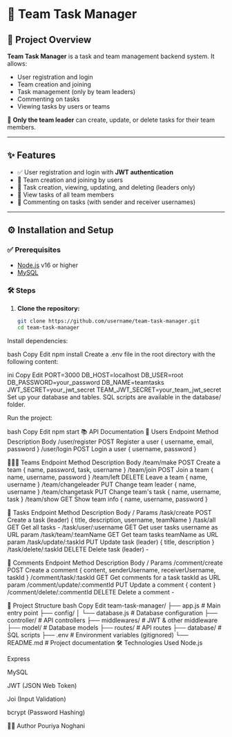 # 🧩 Team Task Manager

## 📌 Project Overview

**Team Task Manager** is a task and team management backend system. It allows:

- User registration and login  
- Team creation and joining  
- Task management (only by team leaders)  
- Commenting on tasks  
- Viewing tasks by users or teams  

🔐 **Only the team leader** can create, update, or delete tasks for their team members.

---

## ✨ Features

- ✅ User registration and login with **JWT authentication**
- 👥 Team creation and joining by users
- 📝 Task creation, viewing, updating, and deleting (leaders only)
- 📄 View tasks of all team members
- 💬 Commenting on tasks (with sender and receiver usernames)

---

## ⚙️ Installation and Setup

### ✅ Prerequisites

- [Node.js](https://nodejs.org/) v16 or higher  
- [MySQL](https://www.mysql.com/)

### 🛠️ Steps

1. **Clone the repository:**
   ```bash
   git clone https://github.com/username/team-task-manager.git
   cd team-task-manager
Install dependencies:

bash
Copy
Edit
npm install
Create a .env file in the root directory with the following content:

ini
Copy
Edit
PORT=3000
DB_HOST=localhost
DB_USER=root
DB_PASSWORD=your_password
DB_NAME=teamtasks
JWT_SECRET=your_jwt_secret
TEAM_JWT_SECRET=your_team_jwt_secret
Set up your database and tables.
SQL scripts are available in the database/ folder.

Run the project:

bash
Copy
Edit
npm start
📚 API Documentation
👤 Users
Endpoint	Method	Description	Body
/user/register	POST	Register a user	{ username, email, password }
/user/login	POST	Login a user	{ username, password }

🧑‍🤝‍🧑 Teams
Endpoint	Method	Description	Body
/team/make	POST	Create a team	{ name, password, task, username }
/team/join	POST	Join a team	{ name, username, password }
/team/left	DELETE	Leave a team	{ name, username }
/team/changeleader	PUT	Change team leader	{ name, username }
/team/changetask	PUT	Change team's task	{ name, username, task }
/team/show	GET	Show team info	{ name, username, password }

📌 Tasks
Endpoint	Method	Description	Body / Params
/task/create	POST	Create a task (leader)	{ title, description, username, teamName }
/task/all	GET	Get all tasks	-
/task/user/:username	GET	Get user tasks	username as URL param
/task/team/:teamName	GET	Get team tasks	teamName as URL param
/task/update/:taskId	PUT	Update task (leader)	{ title, description }
/task/delete/:taskId	DELETE	Delete task (leader)	-

💬 Comments
Endpoint	Method	Description	Body / Params
/comment/create	POST	Create a comment	{ content, senderUsername, receiverUsername, taskId }
/comment/task/:taskId	GET	Get comments for a task	taskId as URL param
/comment/update/:commentId	PUT	Update a comment	{ content }
/comment/delete/:commentId	DELETE	Delete a comment	-

🧾 Project Structure
bash
Copy
Edit
team-task-manager/
├── app.js                 # Main entry point
├── config/
│   └── database.js        # Database configuration
├── controller/            # API controllers
├── middlewares/           # JWT & other middleware
├── model/                 # Database models
├── routes/                # API routes
├── database/              # SQL scripts
├── .env                   # Environment variables (gitignored)
└── README.md              # Project documentation
🛠️ Technologies Used
Node.js

Express

MySQL

JWT (JSON Web Token)

Joi (Input Validation)

bcrypt (Password Hashing)

👨‍💻 Author
Pouriya Noghani